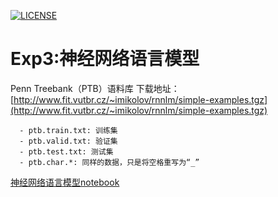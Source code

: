 [![LICENSE](https://img.shields.io/badge/license-Anti%20996-blue.svg)](https://github.com/996icu/996.ICU/blob/master/LICENSE)
# Exp3:神经网络语言模型
 
Penn Treebank（PTB）语料库
下载地址：[http://www.fit.vutbr.cz/~imikolov/rnnlm/simple-examples.tgz](http://www.fit.vutbr.cz/~imikolov/rnnlm/simple-examples.tgz)
```
  - ptb.train.txt: 训练集
  - ptb.valid.txt: 验证集
  - ptb.test.txt: 测试集
  - ptb.char.*: 同样的数据，只是将空格重写为“_” 
```
[神经网络语言模型notebook](https://github.com/dorianxiao/DLexp/blob/master/Exp3:%E7%A5%9E%E7%BB%8F%E7%BD%91%E7%BB%9C%E8%AF%AD%E8%A8%80%E6%A8%A1%E5%9E%8B/PTB.ipynb)
